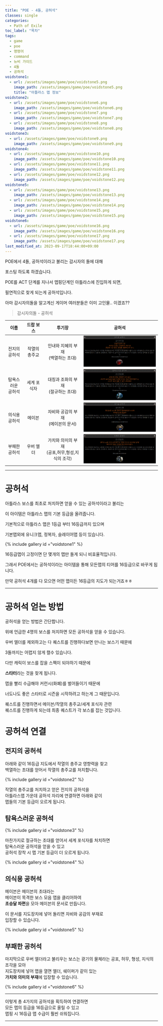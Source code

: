 ```yaml
---
title: "POE - 4돌, 공허석"
classes: single
categories:
  - Path of Exile
toc_label: "목차"
tags:
  - game
  - poe
  - 명령어
  - command
  - 뉴비 가이드
  - 4돌
  - 공허석
voidstone1:
  - url: /assets/images/game/poe/voidstone5.png
    image_path: /assets/images/game/poe/voidstone5.png
    title: "아틀라스 맵 정보"
voidstone2:
  - url: /assets/images/game/poe/voidstone6.png
    image_path: /assets/images/game/poe/voidstone6.png
  - url: /assets/images/game/poe/voidstone7.png
    image_path: /assets/images/game/poe/voidstone7.png
  - url: /assets/images/game/poe/voidstone8.png
    image_path: /assets/images/game/poe/voidstone8.png
voidstone3:
  - url: /assets/images/game/poe/voidstone9.png
    image_path: /assets/images/game/poe/voidstone9.png
voidstone4:
  - url: /assets/images/game/poe/voidstone10.png
    image_path: /assets/images/game/poe/voidstone10.png
  - url: /assets/images/game/poe/voidstone11.png
    image_path: /assets/images/game/poe/voidstone11.png
  - url: /assets/images/game/poe/voidstone12.png
    image_path: /assets/images/game/poe/voidstone12.png
voidstone5:
  - url: /assets/images/game/poe/voidstone13.png
    image_path: /assets/images/game/poe/voidstone13.png
  - url: /assets/images/game/poe/voidstone14.png
    image_path: /assets/images/game/poe/voidstone14.png
  - url: /assets/images/game/poe/voidstone15.png
    image_path: /assets/images/game/poe/voidstone15.png
voidstone6:
  - url: /assets/images/game/poe/voidstone16.png
    image_path: /assets/images/game/poe/voidstone16.png
  - url: /assets/images/game/poe/voidstone17.png
    image_path: /assets/images/game/poe/voidstone17.png
last_modified_at: 2023-09-17T18:44:00+09:00
---
```


POE에서 4돌, 공허석이라고 불리는 감시자의 돌에 대해 

포스팅 하도록 하겠습니다.

POE를 ACT 단계를 지나서 맵핑단계인 아틀라스에 진입하게 되면,

필연적으로 찾게 되는게 공허석입니다.

아마 감시자의돌을 알고계신 게이머 여러분들은 이미 고인물.. 이겠죠??

> 감시자의돌 - 공허석

|이름|드랍 보스|투기장|공허석|
|:----:|:-----:|:---:|:---:|
|전지의<br>공허석|작열의 총주교|인내와 지혜의 부재<br>(백열하는 초대)|![](/assets/images/game/poe/voidstone1.png)|
|탐욕스러운<br>공허석|세계 포식자|대칭과 조화의 부재<br>(절규하는 초대)|![](/assets/images/game/poe/voidstone2.png)|
|의식용<br>공허석|메이븐|자비와 공감의 부재<br>(메이븐의 문서)|![](/assets/images/game/poe/voidstone3.png)|
|부패한<br>공허석|우버 엘더|가치와 의미의 부재<br>(공포,허무,형성,지식의 조각)|![](/assets/images/game/poe/voidstone4.png)|

---

# 공허석

아틀라스 보스를 최초로 처치하면 얻을 수 있는 공허석이라고 불리는

이 아이템은 아틀라스 맵의 기본 등급을 올려줍니다.

기본적으로 아틀라스 맵은 1등급 부터 16등급까지 있으며

기본맵외에 유니크맵, 정복자, 슬레이어맵 등이 있습니다.

{% include gallery id ="voidstone1" %}

16등급맵이 고정이면 단 몇개의 맵만 돌게 되니 비효율적입니다.

그래서 POE에서는 공허석이라는 아이템을 통해 모든맵의 티어를 16등급으로 바꾸게 됩니다.

만약 공허석 4개를 다 모으면 어떤 맵이든 16등급의 지도가 되는거죠ㅎㅎ

---

# 공허석 얻는 방법

공허석을 얻는 방법은 간단합니다.

위에 언급한 4명의 보스를 처치하면 모든 공허석을 얻을 수 있습니다.

우버 엘더를 제외하고는 다 퀘스트를 진행하다보면 만나는 보스기 때문에

3돌까지는 어렵지 않게 캘수 있습니다.

다만 캐릭이 보스를 잡을 스펙이 되야하기 때문에

**스타터**라는 것을 찾게 됩니다.

맵을 빨리 수급해야 커런시(화폐)를 벌어들이기 때문에

너도나도 좋은 스타터로 시즌을 시작하려고 하는게 그 때문입니다.

퀘스트를 진행하면서 메이븐/작열의 총주교/세계 포식자 관련  
퀘스트를 진행하게 되는데 최종 퀘스트가 각 보스를 잡는 것입니다.

# 공허석 연결

## 전지의 공허석

아래와 같이 16등급 지도에서 작열의 총주교 영향력을 찾고  
백열하는 초대를 얻어서 작열의 총주교를 처치합니다.

{% include gallery id ="voidstone2" %}

작열의 총주교를 처치하고 얻은 전지의 공허석을  
아틀라스맵 가운데 공허석 자리에 연결하면 아래와 같이  
맵들의 기본 등급이 오르게 됩니다.

## 탐욕스러운 공허석

{% include gallery id ="voidstone3" %}

마찬가지로 절규하는 초대를 얻어서 세계 포식자를 처치하면  
탐욕스러운 공허석을 얻을 수 있고  
공허석 장착 시 맵 기본 등급이 더 오르게 됩니다.

{% include gallery id ="voidstone4" %}

## 의식용 공허석

메이븐은 메이븐의 초대라는  
메이븐이 목격한 보스 모음 맵을 클리어하여  
**초승달 파편**을 모아 메이븐의 문서로 만듭니다.

이 문서를 지도장치에 넣어 돌리면 자비와 공감의 부재로  
입장할 수 있습니다.

{% include gallery id ="voidstone5" %}

## 부패한 공허석

마지막으로 우버 엘더라고 불리우는 보스는
광기의 물체라는 공포, 허무, 형성, 지식의 조각을 모아  
지도장치에 넣어 맵을 열면 엘더, 쉐이퍼가 같이 있는  
**가치와 의미의 부재**에 입장할 수 있습니다.

{% include gallery id ="voidstone6" %}

---

이렇게 총 4가지의 공허석을 획득하여 연결하면  
모든 맵의 등급을 16등급으로 올릴 수 있고  
맵핑 시 16등급 맵 수급이 훨씬 쉬워집니다.

---